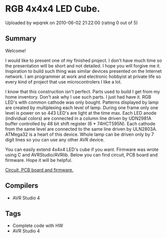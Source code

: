 # RGB 4x4x4 LED Cube.

Uploaded by wpqrek on 2010-06-02 21:22:00 (rating 0 out of 5)

## Summary

Welcome!


 I would like to present one of my finished project. I don't have much time so the presentation will be short and not detailed. I hope you will forgive me it. Inspiration to build such thing was similar devices presented on the Internet network. I am programmer at work and electronic hobbyist at private life so every kind of project that use microcontrolers I like a lot. 


 I know that this construction isn't perfect. Parts used to build I get from my home inventory. Don't ask why I use such parts. I just had have it. RGB LED's with common cathode was only bought. Patterns displayed by lamp are created by multiplexing each level of lamp. During one frame only one level is power on so 4*4*3 LED's are light at the time max. Each LED anode (individual colors) are connected in a column line driven by UDN2981A buffer controlled by 48 bit shift register (6 * 74HCT595N). Each cathode from the same level are connected to the same line driven by ULN2803A. ATMega32 is a heart of this device. Whole lamp can be driven only by 7 digit lines so you can use any other AVR device.


 You can easily extend 4x4x4 LED's cube if you want. Firmware was wrote using C and AVRStudio/AVRlib. Below you can find circuit, PCB board and firmware. Hope it will be helpful.


[Circuit, PCB board and firmware.](http://wpqrek.blogspot.com/2010/06/rgb-4x4x4-led-cube.html)

## Compilers

- AVR Studio 4

## Tags

- Complete code with HW
- AVR Studio 4

